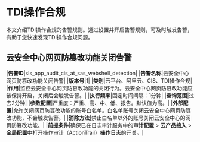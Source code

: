 # TDI操作合规

本文介绍TDI操作合规的告警规则。通过设置并开启告警规则，可及时触发告警，有助于您快速发现TDI操作合规问题。

## 云安全中心网页防篡改功能关闭告警

|**告警ID**|sls\_app\_audit\_cis\_at\_sas\_webshell\_detection|
|**告警名称**|云安全中心网页防篡改功能关闭告警|
|**版本号**|1|
|**类别**|云平台、阿里云、CIS、TDI操作合规|
|**作用**|监控云安全中心网页防篡改功能的关闭行为。云安全中心网页防篡改功能应该保持开启，关闭后会触发告警。|
|**执行频率**|固定时间间隔：1分钟|
|**查询范围**|过去2分钟|
|**参数配置**|严重度：严重、高、中、低、报告。默认值为高。|
|**外部配置**|允许关闭网页防篡改功能的账号白名单。白名单账号关闭云安全中心网页防篡改功能，不会触发告警。|
|**消除方法**|禁止白名单以外的账号关闭云安全中心的网页防篡改功能。|
|**前提条件**|确保已在日志审计服务中的**审计配置** \> **云产品接入** \> **全局配置**中打开操作审计（ActionTrail）**操作日志**的开关。|

